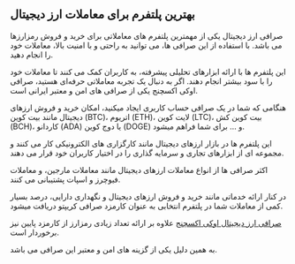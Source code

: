 

## بهترین پلتفرم برای معاملات ارز دیجیتال

صرافی ارز دیجیتال یکی از مهمترین پلتفرم‌ های معاملاتی برای خرید و فروش رمزارزها می باشد. با استفاده از این صرافی‌ ها، می‌ توانید به راحتی و با امنیت بالا، معاملات خود را انجام دهید.
  
این پلتفرم‌ ها با ارائه ابزارهای تحلیلی پیشرفته، به کاربران کمک می‌ کنند تا معاملات خود را با سود بیشتر انجام دهند. اگر به دنبال یک تجربه معاملاتی حرفه‌ای هستید، صرافی اوکی اکسچنج یکی از صرافی های امن و معتبر ایرانی است.


هنگامی که شما در یک صرافی حساب کاربری ایجاد میکنید، امکان خرید و فروش ارزهای دیجیتال مانند بیت کوین (BTC)، اتریوم (ETH)، لایت کوین (LTC)، بیت کوین کش (BCH)، کاردانو (ADA) یا دوج کوین (DOGE) و … برای شما فراهم میشود.


این پلتفرم ها در بازار ارزهای دیجیتال مانند کارگزاری های الکترونیکی کار می کنند و مجموعه ای از ابزارهای تجاری و سرمایه گذاری را در اختیار کاربران خود قرار می دهند.


اکثر صرافی ها از انواع معاملات ارزهای دیجیتال مانند معاملات مارجین، و معاملات فیوچرز و اسپات پشتیبانی می کنند.

در کنار ارائه خدماتی مانند خرید و فروش ارزهای دیجیتال و نگهداری دارایی، درصد بسیار کمی از معاملات شما در پلتفرم انتخابی به عنوان کارمزد صرافی کریپتو دریافت میشود.

[صرافی ارز دیجیتال اوکی اکسچنج](https://ok-ex.io/) علاوه بر ارائه تعداد زیادی رمزارز از کارمزد پایین نیز برخوردار است.

به همین دلیل یکی از گزینه های امن و معتبر این صرافی می باشد.

